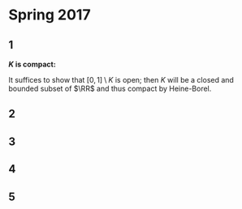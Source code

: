 # Spring 2017

## 1

**$K$ is compact:**

It suffices to show that $[0, 1]\setminus K$ is open; then $K$ will be a closed and bounded subset of $\RR$ and thus compact by Heine-Borel.



## 2

## 3

## 4

## 5